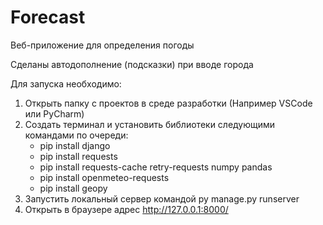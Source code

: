 # Forecast
Веб-приложение для определения погоды

Сделаны автодополнение (подсказки) при вводе города

Для запуска необходимо:
  1. Открыть папку с проектов в среде разработки (Например VSCode или PyCharm)
  2. Создать терминал и установить библиотеки следующими командами по очереди:
      - pip install django
      - pip install requests
      - pip install requests-cache retry-requests numpy pandas
      - pip install openmeteo-requests
      - pip install geopy
  3. Запустить локальный сервер командой py manage.py runserver
  4. Открыть в браузере адрес http://127.0.0.1:8000/

